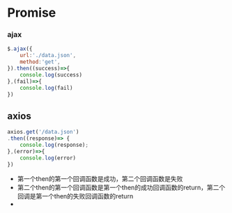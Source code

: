 # Promise

### ajax
```javascript
$.ajax({
    url:'./data.json',
    method:'get',
}).then((success)=>{
    console.log(success)
},(fail)=>{
    console.log(fail)
})
```
## axios
```javascript
axios.get('/data.json')
.then((response)=> {
    console.log(response);
},(error)=>{
    console.log(error)
})
```
- 第一个then的第一个回调函数是成功，第二个回调函数是失败
- 第二个then的第一个回调函数是第一个then的成功回调函数的return，第二个回调是第一个then的失败回调函数的return
- 